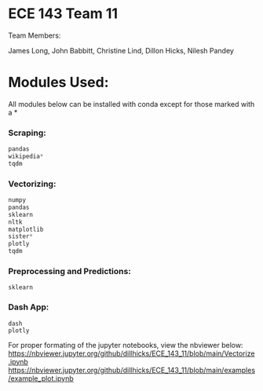# ECE 143 Team 11

Team Members:

James Long, John Babbitt, Christine Lind, Dillon Hicks, Nilesh Pandey


# Modules Used:

All modules below can be installed with conda except for those marked with a *

### Scraping:

```python
pandas
wikipedia*
tqdm
```


### Vectorizing:

```python
numpy
pandas
sklearn
nltk
matplotlib
sister*
plotly
tqdm
```

### Preprocessing and Predictions:

```country_converter
sklearn
```


### Dash App:

```
dash
plotly
```

For proper formating of the jupyter notebooks, view the nbviewer below:
https://nbviewer.jupyter.org/github/dillhicks/ECE_143_11/blob/main/Vectorize.ipynb
https://nbviewer.jupyter.org/github/dillhicks/ECE_143_11/blob/main/examples/example_plot.ipynb

